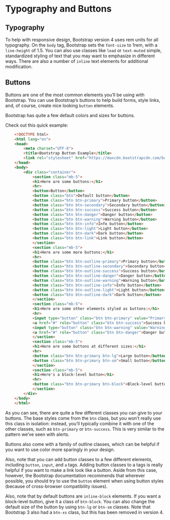 # Typography and Buttons

## Typography

To help with responsive design, Bootstrap version 4 uses rem units for all typography. On the `body` tag, Bootstrap sets the `font-size` to 1rem, with a `line-height` of 1.5. You can also use classes like `lead` or `text-muted` simple, standardized styling of text that you may want to emphasize in different ways. There are also a number of `inline` text elements for additional modification.

## Buttons

Buttons are one of the most common elements you’ll be using with Bootstrap. You can use Bootstrap’s buttons to help build forms, style links, and, of course, create nice looking `button` elements.

Bootstrap has quite a few default colors and sizes for buttons. 

Check out this quick example:

```html
    <!DOCTYPE html>
    <html lang="en">
    <head>
        <meta charset="UTF-8">
        <title>Bootstrap Button Example</title>
        <link rel="stylesheet" href="https://maxcdn.bootstrapcdn.com/bootstrap/4.0.0-beta/css/bootstrap.min.css" integrity="sha384-/Y6pD6FV/Vv2HJnA6t+vslU6fwYXjCFtcEpHbNJ0lyAFsXTsjBbfaDjzALeQsN6M" crossorigin="anonymous">
    </head>
    <body>
        <div class="container">
            <section class="mb-5">
            <h1>Here are some buttons:</h1>
            <hr>
            <button>Button</button>
            <button class="btn">Default button</button>
            <button class="btn btn-primary">Primary button</button>
            <button class="btn btn-secondary">Secondary button</button>
            <button class="btn btn-success">Success button</button>
            <button class="btn btn-danger">Danger button</button>
            <button class="btn btn-warning">Warning button</button>
            <button class="btn btn-info">Info button</button>
            <button class="btn btn-light">Light button</button>
            <button class="btn btn-dark">Dark button</button>
            <button class="btn btn-link">Link button</button>
            </section>
            <section class="mb-5">
            <h1>Here are some more buttons:</h1>
            <hr>
            <button class="btn btn-outline-primary">Primary button</button>
            <button class="btn btn-outline-secondary">Secondary button</button>
            <button class="btn btn-outline-success">Success button</button>
            <button class="btn btn-outline-danger">Danger button</button>
            <button class="btn btn-outline-warning">Warning button</button>
            <button class="btn btn-outline-info">Info button</button>
            <button class="btn btn-outline-light">Light button</button>
            <button class="btn btn-outline-dark">Dark button</button>
            </section>
            <section class="mb-5">
            <h1>Here are some other elements styled as buttons:</h1>
            <hr>
            <input type="button" class="btn btn-primary" value="Primary Button">
            <a href="#" role="button" class="btn btn-success">Success button!</a>
            <input type="button" class="btn btn-warning" value="Warning Button">
            <a href="#" role="button" class="btn btn-danger">Danger button!</a>
            </section>
            <section class="mb-5">
            <h1>Here are some buttons at different sizes:</h1>
            <hr>
            <button class="btn btn-primary btn-lg">Large button</button>
            <button class="btn btn-primary btn-sm">Small button</button>
            </section>
            <section class="mb-5">
            <h1>Here's a block-level button</h1>
            <hr>
            <button class="btn btn-primary btn-block">Block-level button</button>
            </section>
        </div>
    </body>
    </html>
```

As you can see, there are quite a few different classes you can give to your buttons. The base styles come from the `btn` class, but you won’t really use this class in isolation: instead, you’ll typically combine it with one of the other classes, such as `btn-primary` or `btn-success`. This is very similar to the pattern we’ve seen with alerts.

Buttons also come with a family of outline classes, which can be helpful if you want to use color more sparingly in your design.

Also, note that you can add button classes to a few different elements, including `button`, `input`, and `a` tags. Adding button classes to a tags is really helpful if you want to make a link look like a button. Aside from this case, however, the Bootstrap documentation recommends that wherever possible, you should try to use the `button` element when using button styles (because of cross-browser compatibility issues).

Also, note that by default buttons are `inline-block` elements. If you want a block-level button, give it a class of `btn-block`. You can also change the default size of the button by using `btn-lg` or `btn-sm` classes. Note that Bootstrap 3 also had a `btn-xs` class, but this has been removed in version 4.